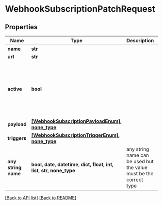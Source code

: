 # WebhookSubscriptionPatchRequest


## Properties
Name | Type | Description | Notes
------------ | ------------- | ------------- | -------------
**name** | **str** |  | [optional] 
**url** | **str** |  | [optional] 
**active** | **bool** |  | [optional]  if omitted the server will use the default value of True
**payload** | [**[WebhookSubscriptionPayloadEnum], none_type**](WebhookSubscriptionPayloadEnum.md) |  | [optional] 
**triggers** | [**[WebhookSubscriptionTriggerEnum], none_type**](WebhookSubscriptionTriggerEnum.md) |  | [optional] 
**any string name** | **bool, date, datetime, dict, float, int, list, str, none_type** | any string name can be used but the value must be the correct type | [optional]

[[Back to API list]](../README.md#documentation-for-api-endpoints) [[Back to README]](../README.md)


